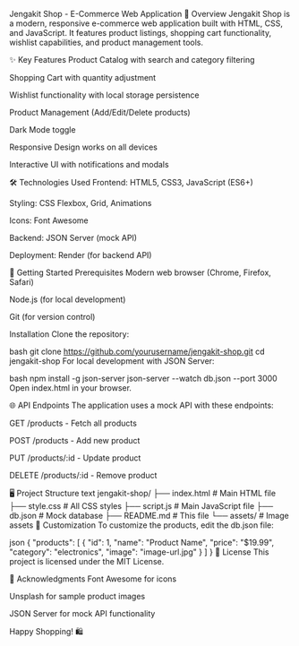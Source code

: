 Jengakit Shop - E-Commerce Web Application
📌 Overview
Jengakit Shop is a modern, responsive e-commerce web application built with HTML, CSS, and JavaScript. It features product listings, shopping cart functionality, wishlist capabilities, and product management tools.

✨ Key Features
Product Catalog with search and category filtering

Shopping Cart with quantity adjustment

Wishlist functionality with local storage persistence

Product Management (Add/Edit/Delete products)

Dark Mode toggle

Responsive Design works on all devices

Interactive UI with notifications and modals

🛠️ Technologies Used
Frontend: HTML5, CSS3, JavaScript (ES6+)

Styling: CSS Flexbox, Grid, Animations

Icons: Font Awesome

Backend: JSON Server (mock API)

Deployment: Render (for backend API)

🚀 Getting Started
Prerequisites
Modern web browser (Chrome, Firefox, Safari)

Node.js (for local development)

Git (for version control)

Installation
Clone the repository:

bash
git clone https://github.com/yourusername/jengakit-shop.git
cd jengakit-shop
For local development with JSON Server:

bash
npm install -g json-server
json-server --watch db.json --port 3000
Open index.html in your browser.

🌐 API Endpoints
The application uses a mock API with these endpoints:

GET /products - Fetch all products

POST /products - Add new product

PUT /products/:id - Update product

DELETE /products/:id - Remove product

🖥️ Project Structure
text
jengakit-shop/
├── index.html          # Main HTML file
├── style.css           # All CSS styles
├── script.js           # Main JavaScript file
├── db.json             # Mock database
├── README.md           # This file
└── assets/             # Image assets
🔧 Customization
To customize the products, edit the db.json file:

json
{
  "products": [
    {
      "id": 1,
      "name": "Product Name",
      "price": "$19.99",
      "category": "electronics",
      "image": "image-url.jpg"
    }
  ]
}
📝 License
This project is licensed under the MIT License.

🙏 Acknowledgments
Font Awesome for icons

Unsplash for sample product images

JSON Server for mock API functionality

Happy Shopping! 🛍️